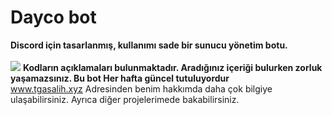 <h1>Dayco bot</h1>
<b>Discord için tasarlanmış, kullanımı sade bir sunucu yönetim botu.</b>
<br>
<br>

<img src="https://cdn.discordapp.com/avatars/842213790308761601/c688c03ffa0c16c0516754357949449d.png?size=128">
<b>Kodların açıklamaları bulunmaktadır. Aradığınız içeriği bulurken zorluk yaşamazsınız. 
Bu bot Her hafta güncel tutuluyordur</b>
<br>
<a href="https://tgasalih.xyz">www.tgasalih.xyz</a> Adresinden benim hakkımda daha çok bilgiye ulaşabilirsiniz. Ayrıca diğer projelerimede bakabilirsiniz.
